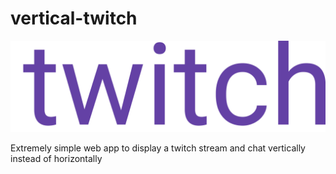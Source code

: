 # vertical-twitch

![logo](https://raw.githubusercontent.com/mxm07/vertical-twitch/master/twitchvertical.png "Logo")

Extremely simple web app to display a twitch stream and chat vertically instead of horizontally